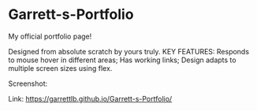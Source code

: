 # Garrett-s-Portfolio

My official portfolio page!

Designed from absolute scratch by yours truly.
KEY FEATURES: Responds to mouse hover in different areas; Has working links; Design adapts to multiple screen sizes using flex.

Screenshot:
<img src="">

Link:
https://garrettlb.github.io/Garrett-s-Portfolio/
